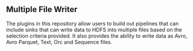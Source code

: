 ## Multiple File Writer

The plugins in this repository allow users to build out pipelines that can include 
sinks that can write data to HDFS into multiple files based on the selection criteria
provided. It also provides the ability to write data as Avro, Avro Parquet, Text, Orc
and Sequence files. 
